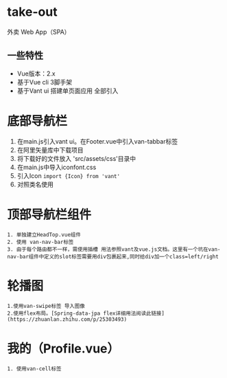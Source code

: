 
# take-out
外卖 Web App（SPA）



## 一些特性
* Vue版本：2.x
* 基于Vue cli 3脚手架
* 基于Vant ui 搭建单页面应用 全部引入


# 底部导航栏
  1. 在main.js引入vant ui。在Footer.vue中引入van-tabbar标签
  2. 在阿里矢量库中下载项目
  3. 将下载好的文件放入 'src/assets/css'目录中
  4. 在main.js中导入iconfont.css
  5. 引入Icon `import {Icon} from 'vant'`
  6. 对照类名使用 

# 顶部导航栏组件
	1. 单独建立HeadTop.vue组件
	2. 使用 van-nav-bar标签  
	3. 由于每个路由都不一样，需使用插槽 用法参照vant及vue.js文档。这里有一个坑在van-nav-bar组件中定义的slot标签需要用div包裹起来,同时给div加一个class=left/right

# 轮播图
	1.使用van-swipe标签 导入图像
	2.使用flex布局。[Spring-data-jpa flex详细用法阅读此链接](https://zhuanlan.zhihu.com/p/25303493)

# 我的（Profile.vue）
	1. 使用van-cell标签